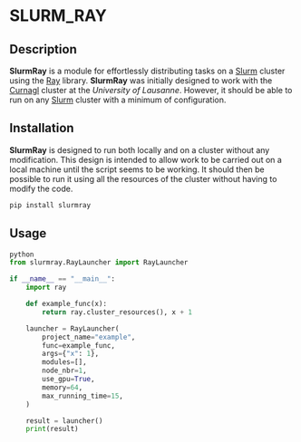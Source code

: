# SLURM_RAY

## Description

**SlurmRay** is a module for effortlessly distributing tasks on a [Slurm](https://slurm.schedmd.com/) cluster using the [Ray](https://ray.io/) library. **SlurmRay** was initially designed to work with the [Curnagl](https://wiki.unil.ch/ci/books/high-performance-computing-hpc/page/curnagl) cluster at the *University of Lausanne*. However, it should be able to run on any [Slurm](https://slurm.schedmd.com/) cluster with a minimum of configuration.

## Installation

**SlurmRay** is designed to run both locally and on a cluster without any modification. This design is intended to allow work to be carried out on a local machine until the script seems to be working. It should then be possible to run it using all the resources of the cluster without having to modify the code.

```bash
pip install slurmray
```

## Usage

```python
python
from slurmray.RayLauncher import RayLauncher

if __name__ == "__main__":
    import ray

    def example_func(x):
        return ray.cluster_resources(), x + 1

    launcher = RayLauncher(
        project_name="example",
        func=example_func,
        args={"x": 1},
        modules=[],
        node_nbr=1,
        use_gpu=True,
        memory=64,
        max_running_time=15,
    )

    result = launcher()
    print(result)
```

